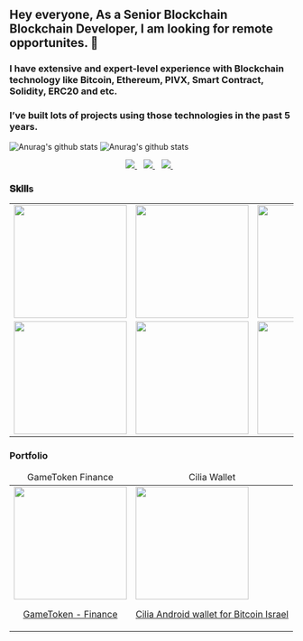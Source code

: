 ## Hey everyone, As a Senior Blockchain Blockchain Developer, I am looking for remote opportunites. 👋

### I have extensive and expert-level experience with Blockchain technology like Bitcoin, Ethereum, PIVX, Smart Contract, Solidity, ERC20 and etc. 
### I’ve built lots of projects using those technologies in the past 5 years.


<!--### Find me all around the web:

- [Telegram](https://t.me/greatstar24) :smirk:
-->

 ![Anurag's github stats](https://github-readme-stats.vercel.app/api?username=risingstar2018&show_icons=true) 
 ![Anurag's github stats](https://github-readme-stats.vercel.app/api/top-langs/?username=risingstar2018&show_icons=true) 
<!--
**risingstar2018/risingstar2018** is a ✨ _special_ ✨ repository because its `README.md` (this file) appears on your GitHub profile.

Here are some ideas to get you started:

- 🔭 I’m currently working on ...
- 🌱 I’m currently learning ...
- 👯 I’m looking to collaborate on ...
- 🤔 I’m looking for help with ...
- 💬 Ask me about ...
- 📫 How to reach me: ...
- 😄 Pronouns: ...
- ⚡ Fun fact: ...
-->


<p align='center'>
<a href="https://t.me/greatstar2024">
  <img src="https://img.shields.io/badge/telegram-%230077B5.svg?&style=for-the-badge&logo=telegram&logoColor=white" />
</a>&nbsp;&nbsp;
<a href="https://www.linkedin.com/in/jiaowei2024">
  <img src="https://img.shields.io/badge/linkedin-%230077B5.svg?&style=for-the-badge&logo=linkedin&logoColor=white" />
</a>&nbsp;&nbsp;
<a href="mailto:jiaowei2024@gmail.com">
  <img src="https://img.shields.io/badge/email me-%231DA1F3.svg?&style=for-the-badge&logo=gmail&logoColor=white" />
</a>&nbsp;&nbsp;
</p>

### 𝐒𝐤𝐢𝐥𝐥s
<table>
  <tr>
      <td><img src="https://github.com/risingstar2018/profile/blob/master/icons/icon_solidity.png?raw=true" width="200"></td>
      <td><img src="https://github.com/risingstar2018/profile/blob/master/icons/icon_truffle.png?raw=true" width="200"></td>
      <td><img src="https://github.com/risingstar2018/profile/blob/master/icons/icon_metamask.png?raw=true" width="200"></td>
      <td><img src="https://github.com/risingstar2018/profile/blob/master/icons/icon_nft.png?raw=true" width="200"></td>
      <td><img src="https://github.com/risingstar2018/profile/blob/master/icons/icon_defi.png?raw=true" width="200"></td>
  </tr>
  <tr>
      <td><img src="https://github.com/risingstar2018/profile/blob/master/icons/icon_pancake.png?raw=true" width="200"></td>
      <td><img src="https://github.com/risingstar2018/profile/blob/master/icons/icon_pivx.png?raw=true" width="200"></td>
      <td><img src="https://github.com/risingstar2018/profile/blob/master/icons/icon_bitcoin.png?raw=true" width="200"></td>
      <td><img src="https://cdn.iconscout.com/icon/free/png-128/javascript-1174950.png" width="200"></td>
      <td><img src="https://cdn.iconscout.com/icon/free/png-128/node-1174925.png" width="200"></td>
  </tr>
</table>

### Portfolio
<table>
    <thead align="center">
        <tr>
            <td>GameToken Finance</td>
            <td>Cilia Wallet</td>
        </tr>
    </thead>
    <tbody>
        <tr>
            <td>
                <a href="https://github.com/risingstar2018/gametoken-farm">
                    <img src="https://github.com/risingstar2018/profile/blob/master/projects/GameToken_Finance.png?raw=true" width="200">
                    <p align="center">GameToken - Finance</p>
                </a>
            </td>
            <td>
                <a href="https://github.com/risingstar2018/BrandonMarketing-Contract">
                    <img src="https://github.com/risingstar2018/profile/blob/master/projects/Bitcoinil.png?raw=true" width="200">
                    <p align="center">Cilia Android wallet for Bitcoin Israel</p>
                </a>
            </td>
        </tr>
    </tbody>        
</table>


